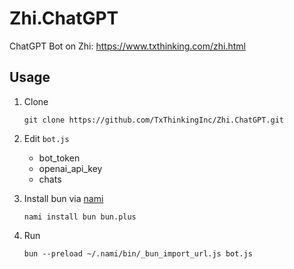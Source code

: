 # Zhi.ChatGPT

ChatGPT Bot on Zhi: https://www.txthinking.com/zhi.html

## Usage


1. Clone

    ```
    git clone https://github.com/TxThinkingInc/Zhi.ChatGPT.git
    ```

2. Edit `bot.js`

    - bot_token
    - openai_api_key
    - chats

3. Install bun via [nami](https://github.com/txthinking/nami)

    ```
    nami install bun bun.plus
    ```

4. Run

    ```
    bun --preload ~/.nami/bin/_bun_import_url.js bot.js
    ```
